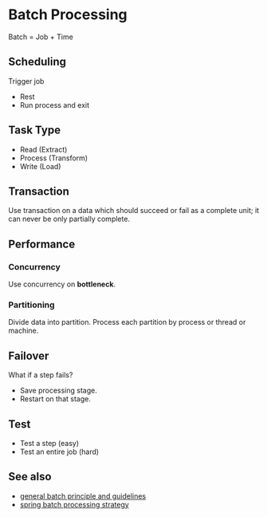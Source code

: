 # Batch Processing

Batch = Job + Time

## Scheduling

Trigger job

- Rest
- Run process and exit

## Task Type

- Read (Extract)
- Process (Transform)
- Write (Load)

## Transaction

Use transaction on a data which should succeed or fail as a complete unit; it can never be only partially complete.

## Performance

### Concurrency

Use concurrency on **bottleneck**.

### Partitioning
  
Divide data into partition. Process each partition by process or thread or machine.

## Failover

What if a step fails?

- Save processing stage.
- Restart on that stage.

## Test

- Test a step (easy)
- Test an entire job (hard)

## See also

- [general batch principle and guidelines](https://docs.spring.io/spring-batch/docs/current/reference/html/spring-batch-intro.html#batchArchitectureConsiderations)
- [spring batch processing strategy](https://docs.spring.io/spring-batch/docs/current/reference/html/spring-batch-intro.html#batchProcessingStrategy)